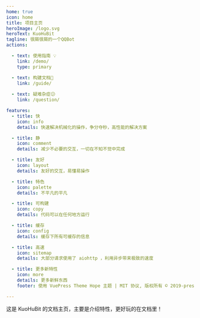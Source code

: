 ```yaml
---
home: true
icon: home
title: 项目主页
heroImage: /logo.svg
heroText: KuoHuBit
tagline: 很屑很屑的一个QQBot
actions:

  - text: 使用指南 💡
    link: /demo/
    type: primary

  - text: 构建文档🏢
    link: /guide/
    
  - text: 疑难杂症😕
    link: /question/

features:
  - title: 快
    icon: info
    details: 快速解决机械化的操作，争分夺秒，高性能的解决方案

  - title: 静
    icon: comment
    details: 减少不必要的交互，一切在不知不觉中完成

  - title: 友好
    icon: layout
    details: 友好的交互，易懂易操作

  - title: 特色
    icon: palette
    details: 不平凡的平凡

  - title: 可构建
    icon: copy
    details: 代码可以在任何地方运行

  - title: 缓存
    icon: config
    details: 缓存下所有可缓存的信息

  - title: 高速
    icon: sitemap
    details: 大部分请求使用了 aiohttp ，利用异步带来极致的速度

  - title: 更多新特性
    icon: more
    details: 更多新鲜东西
    footer: 使用 VuePress Theme Hope 主题 | MIT 协议, 版权所有 © 2019-present Mr.Hope | 这套 VuePress 主题真的很好看，很美观，你也快去试试吧！

---
```


这是 KuoHuBit 的文档主页，主要是介绍特性，更好玩的在文档里！